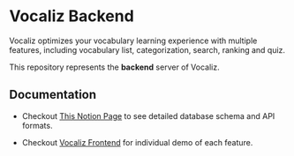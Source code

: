
# Vocaliz Backend

Vocaliz optimizes your vocabulary learning experience with multiple features, including vocabulary list, categorization, search, ranking and quiz. 

This repository represents the __backend__ server of Vocaliz.

## Documentation

- Checkout [This Notion Page](https://simple-lentil-d72.notion.site/Vocaliz-Backend-672a178b491942c7b78cda780f29ba48) to see detailed database schema and API formats.

- Checkout [Vocaliz Frontend](https://github.com/genewang0929/Vocaliz-Frontend) for individual demo of each feature.
